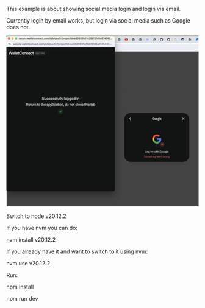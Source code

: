 
This example is about showing social media login and login via email.

Currently login  by email works, but login via social media such as Google does not.

![Alt text](social_login_issue.png)


Switch to node v20.12.2

If you have nvm you can do:

   nvm install v20.12.2

If you already have it and want to switch to it using nvm:

  nvm use v20.12.2

Run:

npm install

npm run dev
